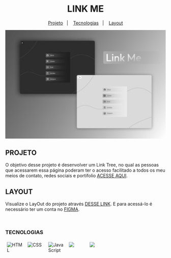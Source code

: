 
<h1 align="center"> LINK ME </h1>


<p align="center">
  <a href="#projeto ">Projeto</a>&nbsp;&nbsp;&nbsp;|&nbsp;&nbsp;&nbsp;
  <a href="#tecnologias">Tecnologias</a>&nbsp;&nbsp;&nbsp;|&nbsp;&nbsp;&nbsp;
  <a href="#layout">Layout</a>

  
</p>
<img src="asset/img/png/capa-projeto.png">  


## PROJETO
O objetivo desse projeto é desenvolver um Link Tree, no qual as pessoas que acessarem essa página poderam ter o acesso facilitado a todos
os meu meios de contato, redes sociais e portifolio [ACESSE AQUI](https://vitorgitq.github.io/LinkMy/).

## LAYOUT


Visualize o LayOut do projeto através [DESSE LINK](https://www.figma.com/file/DZRZQxmAeSB11KfyffqiDD/Project-(Meus-LInks-%2F-My-Links)?type=design&node-id=0%3A1&mode=design&t=SwxhRSUUPCDCdt0b-1). E para acessá-lo é necessário ter um conta no [FIGMA](https://figma.com).

<br>

### TECNOLOGIAS 
<div style="display:flex; gap:5px;">
   <img style="width:50px; margin:5px;" src="https://cdn-icons-png.flaticon.com/128/732/732212.png" alt="HTML">

   <img style="width:50px; margin:5px;" src="https://cdn-icons-png.flaticon.com/128/732/732190.png" alt="CSS">

   <img style="width:50px; margin:5px;" src="https://logospng.org/download/javascript/logo-javascript-1024.png" alt="Java Script">
  
   <img style="width:50px; margin:5px;" src="https://git-scm.com/images/logos/downloads/Git-Icon-1788C.png">

   <img style="width:50px; margin:5px;" src="https://4.bp.blogspot.com/-LiJZ5I8E7K8/XIe_GeI5glI/AAAAAAAAIuw/4Awu8j8r0P8TKBXzyxyslHEfplOlK9-6QCK4BGAYYCw/s1600/icon%2Bfigma%2Bvector.png">
</div>